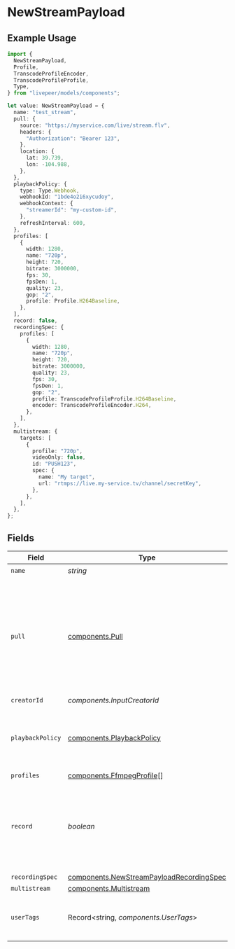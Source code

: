 # NewStreamPayload

## Example Usage

```typescript
import {
  NewStreamPayload,
  Profile,
  TranscodeProfileEncoder,
  TranscodeProfileProfile,
  Type,
} from "livepeer/models/components";

let value: NewStreamPayload = {
  name: "test_stream",
  pull: {
    source: "https://myservice.com/live/stream.flv",
    headers: {
      "Authorization": "Bearer 123",
    },
    location: {
      lat: 39.739,
      lon: -104.988,
    },
  },
  playbackPolicy: {
    type: Type.Webhook,
    webhookId: "1bde4o2i6xycudoy",
    webhookContext: {
      "streamerId": "my-custom-id",
    },
    refreshInterval: 600,
  },
  profiles: [
    {
      width: 1280,
      name: "720p",
      height: 720,
      bitrate: 3000000,
      fps: 30,
      fpsDen: 1,
      quality: 23,
      gop: "2",
      profile: Profile.H264Baseline,
    },
  ],
  record: false,
  recordingSpec: {
    profiles: [
      {
        width: 1280,
        name: "720p",
        height: 720,
        bitrate: 3000000,
        quality: 23,
        fps: 30,
        fpsDen: 1,
        gop: "2",
        profile: TranscodeProfileProfile.H264Baseline,
        encoder: TranscodeProfileEncoder.H264,
      },
    ],
  },
  multistream: {
    targets: [
      {
        profile: "720p",
        videoOnly: false,
        id: "PUSH123",
        spec: {
          name: "My target",
          url: "rtmps://live.my-service.tv/channel/secretKey",
        },
      },
    ],
  },
};
```

## Fields

| Field                                                                                                                                                                  | Type                                                                                                                                                                   | Required                                                                                                                                                               | Description                                                                                                                                                            | Example                                                                                                                                                                |
| ---------------------------------------------------------------------------------------------------------------------------------------------------------------------- | ---------------------------------------------------------------------------------------------------------------------------------------------------------------------- | ---------------------------------------------------------------------------------------------------------------------------------------------------------------------- | ---------------------------------------------------------------------------------------------------------------------------------------------------------------------- | ---------------------------------------------------------------------------------------------------------------------------------------------------------------------- |
| `name`                                                                                                                                                                 | *string*                                                                                                                                                               | :heavy_check_mark:                                                                                                                                                     | N/A                                                                                                                                                                    | test_stream                                                                                                                                                            |
| `pull`                                                                                                                                                                 | [components.Pull](../../models/components/pull.md)                                                                                                                     | :heavy_minus_sign:                                                                                                                                                     | Configuration for a stream that should be actively pulled from an<br/>external source, rather than pushed to Livepeer. If specified, the<br/>stream will not have a streamKey. |                                                                                                                                                                        |
| `creatorId`                                                                                                                                                            | *components.InputCreatorId*                                                                                                                                            | :heavy_minus_sign:                                                                                                                                                     | N/A                                                                                                                                                                    |                                                                                                                                                                        |
| `playbackPolicy`                                                                                                                                                       | [components.PlaybackPolicy](../../models/components/playbackpolicy.md)                                                                                                 | :heavy_minus_sign:                                                                                                                                                     | Whether the playback policy for an asset or stream is public or signed                                                                                                 |                                                                                                                                                                        |
| `profiles`                                                                                                                                                             | [components.FfmpegProfile](../../models/components/ffmpegprofile.md)[]                                                                                                 | :heavy_minus_sign:                                                                                                                                                     | N/A                                                                                                                                                                    |                                                                                                                                                                        |
| `record`                                                                                                                                                               | *boolean*                                                                                                                                                              | :heavy_minus_sign:                                                                                                                                                     | Should this stream be recorded? Uses default settings. For more<br/>customization, create and configure an object store.<br/>                                          | false                                                                                                                                                                  |
| `recordingSpec`                                                                                                                                                        | [components.NewStreamPayloadRecordingSpec](../../models/components/newstreampayloadrecordingspec.md)                                                                   | :heavy_minus_sign:                                                                                                                                                     | N/A                                                                                                                                                                    |                                                                                                                                                                        |
| `multistream`                                                                                                                                                          | [components.Multistream](../../models/components/multistream.md)                                                                                                       | :heavy_minus_sign:                                                                                                                                                     | N/A                                                                                                                                                                    |                                                                                                                                                                        |
| `userTags`                                                                                                                                                             | Record<string, *components.UserTags*>                                                                                                                                  | :heavy_minus_sign:                                                                                                                                                     | User input tags associated with the stream                                                                                                                             |                                                                                                                                                                        |